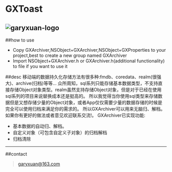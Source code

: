 # GXToast
![garyxuan-logo](http://a3.qpic.cn/psb?/V13cefHz22OeKo/zqOQVQhPTW8866VOdMoB37E5*550rDtDUtxy7ZX2WDo!/b/dNoAAAAAAAAA&bo=fQBbAAAAAAADBwQ!&rf=viewer_4)
------
##how to use

- Copy GXArchiver,NSObject+GXArchiver,NSObject+GXProperties to your project,best to create a new group named GXArchiver
- Import  NSObject+GXArchiver.h or GXArchiver.h(additional functionality) to file if you want to use it

##desc
移动端的数据持久化存储方法有很多种:fmdb、coredata、realm(很强大)、archive(归档)等等...
众所周知，sql系列只能存储基本数据类型，不支持直接存储Object对象类型。realm虽然支持存储Object对象，但是对于已经在使用sql系列的项目来说替换成本还是挺高的。
所以我觉得当你使用sql类型来存储数据但是又想存储少量的Object对象，或者App仅仅需要少量的数据存储的时候是完全可以使用归档来满足你的需求的。
所以GXArchiver可以用来无脑归、解档。如果你有更好的做法或者意见欢迎联系交流!。
GXArchiver已实现功能:

- 基本数据的自动归、解档。
- 自定义对象（可包含自定义子对象）的归档解档
- 归档清除

-------

##contact
> garyxuan@163.com




